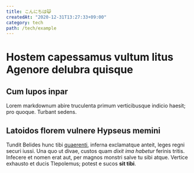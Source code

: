 ```yaml
---
title: こんにちは😺
createdAt: "2020-12-31T13:27:33+09:00"
category: tech
path: /tech/example
---
```


# Hostem capessamus vultum litus Agenore delubra quisque

## Cum lupos inpar

Lorem markdownum abire truculenta primum verticibusque indicio haesit; pro
quoque. Turbant sedens.

## Latoidos florem vulnere Hypseus memini

Tundit Belides hunc tibi [quaerenti](http://www.ille-sum.com/saepe), inferna
exclamatque anteit, leges regni securi iussi. Una quo ut divae, custos quam
_dixit ima habetur_ ferinis tritis. Infecere et nomen erat aut, per magnos
monstri salve tu sibi atque. Vertice exhausto et ducis Tlepolemus; potest e
sucos **sit tibi**.
